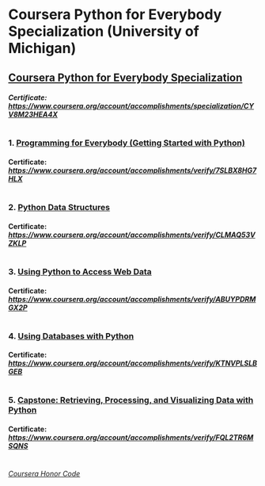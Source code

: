 # Coursera Python for Everybody Specialization (University of Michigan)


## [Coursera Python for Everybody Specialization](https://www.coursera.org/specializations/python)
####    *Certificate:* _https://www.coursera.org/account/accomplishments/specialization/CYV8M23HEA4X_
#

### 1. [Programming for Everybody (Getting Started with Python)](https://www.coursera.org/learn/python)

####    **Certificate:** _https://www.coursera.org/account/accomplishments/verify/7SLBX8HG7HLX_
#
### 2. [Python Data Structures](https://www.coursera.org/learn/python-data)

####    **Certificate:** _https://www.coursera.org/account/accomplishments/verify/CLMAQ53VZKLP_
#   
### 3. [Using Python to Access Web Data](https://www.coursera.org/learn/python-network-data)

####    **Certificate:** _https://www.coursera.org/account/accomplishments/verify/ABUYPDRMGX2P_
#   
### 4. [Using Databases with Python](https://www.coursera.org/learn/python-databases)

####    **Certificate:** _https://www.coursera.org/account/accomplishments/verify/KTNVPLSLBGEB_
#
### 5. [Capstone: Retrieving, Processing, and Visualizing Data with Python](https://www.coursera.org/learn/python-data-visualization)

####    **Certificate:** _https://www.coursera.org/account/accomplishments/verify/FQL2TR6MSQNS_
#


[*Coursera Honor Code*](https://www.coursera.support/s/article/209818863-Coursera-Honor-Code?language=en_US)
